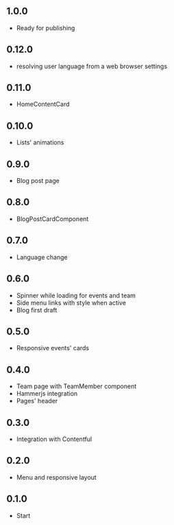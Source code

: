 ## 1.0.0
* Ready for publishing

## 0.12.0
* resolving user language from a web browser settings

## 0.11.0
* HomeContentCard

## 0.10.0
* Lists' animations

## 0.9.0
* Blog post page

## 0.8.0
* BlogPostCardComponent

## 0.7.0
* Language change

## 0.6.0
* Spinner while loading for events and team
* Side menu links with style when active
* Blog first draft

## 0.5.0
* Responsive events' cards

## 0.4.0
* Team page with TeamMember component
* Hammerjs integration
* Pages' header

## 0.3.0
* Integration with Contentful

## 0.2.0
* Menu and responsive layout

## 0.1.0
* Start
